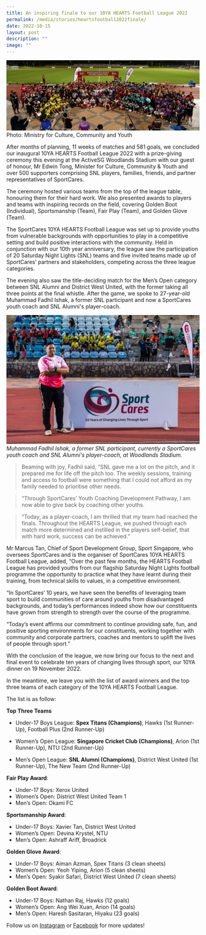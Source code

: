 ```yaml
---
title: An inspiring finale to our 10YA HEARTS Football League 2022
permalink: /media/stories/heartsfootball2022finale/
date: 2022-10-15
layout: post
description: ""
image: ""
---
```

![](/images/MCCY_GroupShot.jpg)
Photo: Ministry for Culture, Community and Youth

After months of planning, 11 weeks of matches and 581 goals, we concluded our inaugural 10YA HEARTS Football League 2022 with a prize-giving ceremony this evening at the ActiveSG Woodlands Stadium with our guest of honour, Mr Edwin Tong, Minister for Culture, Community & Youth and over 500 supporters comprising SNL players, families, friends, and partner representatives of SportCares.

The ceremony hosted various teams from the top of the league table, honouring them for their hard work. We also presented awards to players and teams with inspiring records on the field, covering Golden Boot (Individual), Sportsmanship (Team), Fair Play (Team), and Golden Glove (Team).

The SportCares 10YA HEARTS Football League was set up to provide youths from vulnerable backgrounds with opportunities to play in a competitive setting and build positive interactions with the community. Held in conjunction with our 10th year anniversary, the league saw the participation of 20 Saturday Night Lights (SNL) teams and five invited teams made up of SportCares’ partners and stakeholders, competing across the three league categories.

The evening also saw the title-deciding match for the Men’s Open category between SNL Alumni and District West United, with the former taking all three points at the final whistle. After the game, we spoke to 27-year-old Muhammad Fadhil Ishak, a former SNL participant and now a SportCares youth coach and SNL Alumni's player-coach.

![](/images/RovingStudios-FootballLeague2022-FastEdit-23-4D0A4585.jpg)
*Muhammad Fadhil Ishak, a former SNL participant, currently a SportCares youth coach and SNL Alumni's player-coach, at Woodlands Stadium.*

> Beaming with joy, Fadhil said, “SNL gave me a lot on the pitch, and it prepared me for life off the pitch too. The weekly sessions, training and access to football were something that I could not afford as my family needed to prioritise other needs.

> “Through SportCares’ Youth Coaching Development Pathway, I am now able to give back by coaching other youths.

> “Today, as a player-coach, I am thrilled that my team had reached the finals. Throughout the HEARTS League, we pushed through each match more determined and instilled in the players self-belief, that with hard work, success can be achieved.”

Mr Marcus Tan, Chief of Sport Development Group, Sport Singapore, who oversees SportCares and is the organiser of SportCares 10YA HEARTS Football League, added, “Over the past few months, the HEARTS Football League has provided youths from our flagship Saturday Night Lights football programme the opportunity to practice what they have learnt during their training, from technical skills to values, in a competitive environment.

“In SportCares’ 10 years, we have seen the benefits of leveraging team sport to build communities of care around youths from disadvantaged backgrounds, and today’s performances indeed show how our constituents have grown from strength to strength over the course of the programme.

“Today’s event affirms our commitment to continue providing safe, fun, and positive sporting environments for our constituents, working together with community and corporate partners, coaches and mentors to uplift the lives of people through sport.”

With the conclusion of the league, we now bring our focus to the next and final event to celebrate ten years of changing lives through sport, our 10YA dinner on 19 November 2022. 

In the meantime, we leave you with the list of award winners and the top three teams of each category of the 10YA HEARTS Football League.

The list is as follow: 

**Top Three Teams** 
* Under-17 Boys League: **Spex Titans (Champions)**, Hawks (1st Runner-Up), Football Plus (2nd Runner-Up)

* Women’s Open League: **Singapore Cricket Club (Champions)**, Arion (1st Runner-Up), NTU (2nd Runner-Up)

* Men’s Open League: **SNL Alumni (Champions)**, District West United (1st Runner-Up), The New Team (2nd Runner-Up) 

**Fair Play Award**:

* Under-17 Boys: Xerox United 
* Women’s Open: District West United Team 1 
* Men’s Open: Okami FC 

**Sportsmanship Award**: 
* Under-17 Boys: Xavier Tan, District West United 
* Women’s Open: Devina Krystel, NTU 
* Men’s Open: Ashraff Ariff, Broadrick 

**Golden Glove Award**: 
* Under-17 Boys: Aiman Azman, Spex Titans (3 clean sheets) 
* Women’s Open: Yeoh Yiping, Arion (5 clean sheets) 
* Men’s Open: Syakir Safari, District West United (7 clean sheets)

**Golden Boot Award**: 
* Under-17 Boys: Nathan Raj, Hawks (12 goals) 
* Women’s Open: Ang Wei Xuan, Arion (14 goals) 
* Men’s Open: Haresh Sasitaran, Hiyaku (23 goals)


Follow us on [Instagram](https://www.instagram.com/sportcares/) or [Facebook](https://www.facebook.com/SportCaresSG) for more updates!